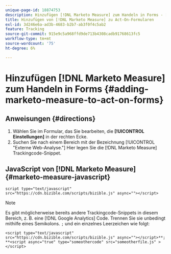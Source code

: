```yaml
---
unique-page-id: 18874753
description: Hinzufügen [!DNL Marketo Measure] zum Handeln in Forms - [!DNL Marketo Measure]
title: Hinzufügen von [!DNL Marketo Measure] zu Act-On-Formularen
exl-id: 3d246e6a-ad3b-4683-b2b7-ab3f0f4c5ab2
feature: Tracking
source-git-commit: 915e9c5a968ffd9de713b4308cadb91768613fc5
workflow-type: tm+mt
source-wordcount: '75'
ht-degree: 6%

---
```


# Hinzufügen [!DNL Marketo Measure] zum Handeln in Forms {#adding-marketo-measure-to-act-on-forms}

## Anweisungen {#directions}

1. Wählen Sie im Formular, das Sie bearbeiten, die **[!UICONTROL Einstellungen]** in der rechten Ecke.
1. Suchen Sie nach einem Bereich mit der Bezeichnung [!UICONTROL &quot;Externe Web-Analyse.&quot;] Hier legen Sie die [!DNL Marketo Measure] Trackingcode-Snippet.

## JavaScript von [!DNL Marketo Measure]  {#marketo-measure-javascript}

`script type="text/javascript" src="https://cdn.bizible.com/scripts/bizible.js" async=""></script>`

>[!NOTE]
>
>Es gibt möglicherweise bereits andere Trackingcode-Snippets in diesem Bereich, z. B. eine [!DNL Google Analytics] Code. Trennen Sie sie unbedingt mithilfe eines Semikolons. `;` und ein einzelnes Leerzeichen wie folgt:
>
>`<script type="text/javascript" src="https://cdn.bizible.com/scripts/bizible.js" async=""></script>**; **<script async="true" type="someothercode" src="someotherfile.js" ></script>`
